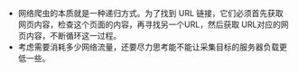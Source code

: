 
* 网络爬虫的本质就是一种递归方式。为了找到 URL 链接，它们必须首先获取网页内容，检查这个页面的内容，再寻找另一个URL，然后获取 URL对应的网页内容，不断循环这一过程。
* 考虑需要消耗多少网络流量，还要尽力思考能不能让采集目标的服务器负载更低一些。
